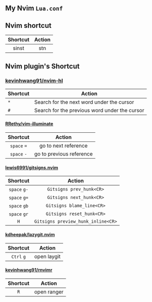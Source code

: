 ## My Nvim `Lua.conf`

## Nvim shortcut

| Shortcut | Action |
|:--------:|:------:|
|   sinst  |   stn  |


## Nvim plugin's Shortcut


### [kevinhwang91/nvim-hl](http://www.github.com/kevinhwang91/nvim-hlslens)

| Shortcut | Action                                        |
|----------|-----------------------------------------------|
| `*`      | Search for the next word under the cursor     |
| `#`        | Search for the previous word under the cursor |

#### [RRethy/vim-illuminate](http://www.github.com/RRethy/vim-illuminate)

|   Shortcut  |          Action          |
|:-----------:|:------------------------:|
| `space` `=` |   go to next reference   |
| `space` `-` | go to previous reference |

#### [lewis6991/gitsigns.nvim](http://www.github.com/lewis6991/gitsigns.nvim)

|   Shortcut  |          Action          |
|:-----------:|:------------------------:|
| `space` `g-` |   `Gitsigns prev_hunk<CR>`   |
| `space` `g=` |   `Gitsigns next_hunk<CR>`   |
| `space` `gb` |   `Gitsigns blame_line<CR>`   |
| `space` `gr` |   `Gitsigns reset_hunk<CR>`   |
| `H`  |   `Gitsigns preview_hunk_inline<CR>`   |

#### [kdheepak/lazygit.nvim](http://www.github.com/kdheepak/lazygit.nvim)

|   Shortcut   |               Action               |
|:------------:|:----------------------------------:|
| `Ctrl` `g` |      open laygit      |

#### [kevinhwang91/rnvimr](http://www.github.com/kevinhwang91/rnvimr)

| Shortcut |    Action   |
|:--------:|:-----------:|
|    `R`   | open ranger |
